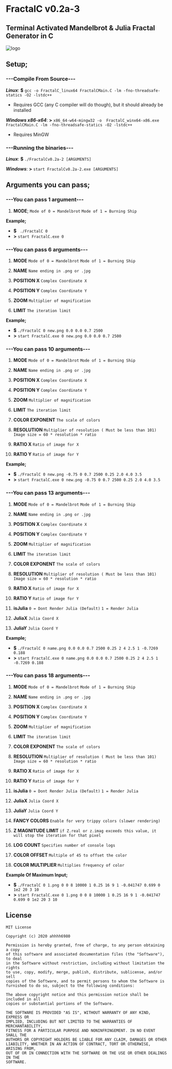 

# FractalC  v0.2a-3
## Terminal Activated Mandelbrot & Julia Fractal Generator in C
![logo](https://i.imgur.com/9MKpYtN.png)
## Setup;

### ---Compile From Source---
***Linux***: **$** `gcc -o FractalC_linux64 FractalCMain.C -lm -fno-threadsafe-statics -O2 -lstdc++`
- Requires GCC (any C compiler will do though), but it should already be installed

***Windows x86-x64***: **>** `x86_64-w64-mingw32 -o  FractalC_winx64-x86.exe FractalCMain.C -lm -fno-threadsafe-statics -O2 -lstdc++`
- Requires MinGW

### ---Running the binaries---
***Linux***: **$** `./FractalCv0.2a-2 [ARGUMENTS]`

***Windows***: **>** `start FractalCv0.2a-2.exe [ARGUMENTS]`
## Arguments you can pass;
### ---You can pass 1 argument---
1. **MODE**;
`Mode of 0 = Mandelbrot`
`Mode of 1 = Burning Ship`

**Example;**
- **$** ` ./FractalC 0`
- **>** `start FractalC.exe 0`
### ---You can pass 6 arguments---
1. **MODE**
	`Mode of 0 = Mandelbrot`
	`Mode of 1 = Burning Ship`
3. **NAME**
	`Name ending in .png or .jpg`
	
4. **POSITION X**
	 `Complex Coordinate X`
5.  **POSITION Y**
	`Complex Coordinate Y`
6. **ZOOM**
	`Multiplier of magnification`

7. **LIMIT**
	`The iteration limit`

**Example;**
- **$** `./FractalC 0 new.png 0.0 0.0 0.7 2500`
- **>** `start FractalC.exe 0 new.png 0.0 0.0 0.7 2500`
### ---You can pass 10 arguments---
1. **MODE**
	`Mode of 0 = Mandelbrot`
	`Mode of 1 = Burning Ship`
2. **NAME**
	`Name ending in .png or .jpg`
	
3. **POSITION X**
	 `Complex Coordinate X`
4.  **POSITION Y**
	`Complex Coordinate Y`
5. **ZOOM**
	`Multiplier of magnification`

6. **LIMIT**
	`The iteration limit`

7. **COLOR EXPONENT**
	`The scale of colors`
8. **RESOLUTION**
	`Multiplier of resolution ( Must be less than 101)`
	`Image size = 60 * resolution * ratio`

9. **RATIO X**
	`Ratio of image for X`
10. **RATIO Y**
	`Ratio of image for Y`
	
	
**Example;**
- **$** `./FractalC 0 new.png -0.75 0 0.7 2500 0.25 2.0 4.0 3.5`
- **>** `start FractalC.exe 0 new.png -0.75 0 0.7 2500 0.25 2.0 4.0 3.5`
### ---You can pass 13 arguments---
1. **MODE**
	`Mode of 0 = Mandelbrot`
	`Mode of 1 = Burning Ship`
2. **NAME**
	`Name ending in .png or .jpg`
	
3. **POSITION X**
	 `Complex Coordinate X`
4.  **POSITION Y**
	`Complex Coordinate Y`
5. **ZOOM**
	`Multiplier of magnification`

6. **LIMIT**
	`The iteration limit`

7. **COLOR EXPONENT**
	`The scale of colors`
8. **RESOLUTION**
	`Multiplier of resolution ( Must be less than 101)`
	`Image size = 60 * resolution * ratio`

9. **RATIO X**
	`Ratio of image for X`
10. **RATIO Y**
	`Ratio of image for Y`
11. **isJulia**
	`0 = Dont Render Julia (Default)` `1 = Render Julia`
12. **JuliaX**
	`Julia Coord X`
13. **JuliaY**
	`Julia Coord Y`
	
**Example;**
- **$** `./FractalC 0 name.png 0.0 0.0 0.7 2500 0.25 2 4 2.5 1 -0.7269 0.188`
- **>** `start FractalC.exe 0 name.png 0.0 0.0 0.7 2500 0.25 2 4 2.5 1 -0.7269 0.188`
### ---You can pass 18 arguments---
1. **MODE**
	`Mode of 0 = Mandelbrot`
	`Mode of 1 = Burning Ship`
2. **NAME**
	`Name ending in .png or .jpg`
	
3. **POSITION X**
	 `Complex Coordinate X`
4.  **POSITION Y**
	`Complex Coordinate Y`
5. **ZOOM**
	`Multiplier of magnification`

6. **LIMIT**
	`The iteration limit`

7. **COLOR EXPONENT**
	`The scale of colors`
8. **RESOLUTION**
	`Multiplier of resolution ( Must be less than 101)`
	`Image size = 60 * resolution * ratio`

9. **RATIO X**
	`Ratio of image for X`
10. **RATIO Y**
	`Ratio of image for Y`
11. **isJulia**
	`0 = Dont Render Julia (Default)` `1 = Render Julia`
12. **JuliaX**
	`Julia Coord X`
13. **JuliaY**
	`Julia Coord Y`
14. **FANCY COLORS**
	`Enable for very trippy colors (slower rendering)`
15. **Z MAGNITUDE LIMIT**
	`if Z.real or z.imag exceeds this value, it will stop the iteration for that pixel`
16. **LOG COUNT**
	`Specifies number of console logs`
17. **COLOR OFFSET**
	`Multiple of 45 to offset the color`
18. **COLOR MULTIPLIER**
	`Multiplies frequency of color`
	
**Example Of Maximum Input;**
- **$** `./FractalC 0 1.png 0 0 8 10000 1 0.25 16 9 1 -0.041747 0.699 0 1e2 20 3 10`
- **>** `start FractalC.exe 0 1.png 0 0 8 10000 1 0.25 16 9 1 -0.041747 0.699 0 1e2 20 3 10`
## License
```
MIT License

Copyright (c) 2020 ahhhh6980

Permission is hereby granted, free of charge, to any person obtaining a copy
of this software and associated documentation files (the "Software"), to deal
in the Software without restriction, including without limitation the rights
to use, copy, modify, merge, publish, distribute, sublicense, and/or sell
copies of the Software, and to permit persons to whom the Software is
furnished to do so, subject to the following conditions:

The above copyright notice and this permission notice shall be included in all
copies or substantial portions of the Software.

THE SOFTWARE IS PROVIDED "AS IS", WITHOUT WARRANTY OF ANY KIND, EXPRESS OR
IMPLIED, INCLUDING BUT NOT LIMITED TO THE WARRANTIES OF MERCHANTABILITY,
FITNESS FOR A PARTICULAR PURPOSE AND NONINFRINGEMENT. IN NO EVENT SHALL THE
AUTHORS OR COPYRIGHT HOLDERS BE LIABLE FOR ANY CLAIM, DAMAGES OR OTHER
LIABILITY, WHETHER IN AN ACTION OF CONTRACT, TORT OR OTHERWISE, ARISING FROM,
OUT OF OR IN CONNECTION WITH THE SOFTWARE OR THE USE OR OTHER DEALINGS IN THE
SOFTWARE.
```
